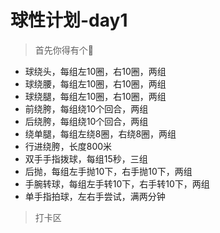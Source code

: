 # 球性计划-day1

> 首先你得有个:basketball:

- 球绕头，每组左10圈，右10圈，两组
- 球绕腰，每组左10圈，右10圈，两组
- 球绕腿，每组左10圈，右10圈，两组
- 前绕胯，每组绕10个回合，两组
- 后绕胯，每组绕10个回合，两组
- 绕单腿，每组左绕8圈，右绕8圈，两组
- 行进绕胯，长度800米
- 双手手指拨球，每组15秒，三组
- 后抛，每组左手抛10下，右手抛10下，两组
- 手腕转球，每组左手转10下，右手转10下，两组
- 单手指拍球，左右手尝试，满两分钟

> 打卡区

<Vssue :title="$title" />
